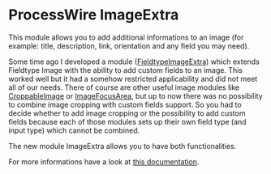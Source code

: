 # ProcessWire ImageExtra

This module allows you to add additional informations to an image (for example: title, description, link, orientation and any field you may need).

Some time ago I developed a module ([FieldtypeImageExtra](https://github.com/justonestep/processwire-fieldtypeimageextra)) 
which extends Fieldtype Image with the ability to add custom fields to an image.
This worked well but it had a somehow restricted applicability and did not meet all of our needs.
There of course are other useful image modules like [CroppableImage](https://processwire.com/talk/topic/8709-croppableimage/) or 
[ImageFocusArea](https://processwire.com/talk/topic/8079-imagefocusarea/),
but up to now there was no possibility to combine image cropping with custom fields support.
So you had to decide whether to add image cropping or the possibility to add custom fields because each of those modules sets up their own field type 
(and input type) which cannot be combined.

The new module ImageExtra allows you to have both functionalities.

For more informations have a look at [this documentation](http://www.kf-interactive.com/blog/adding-custom-fields-for-images-in-processwire/).
